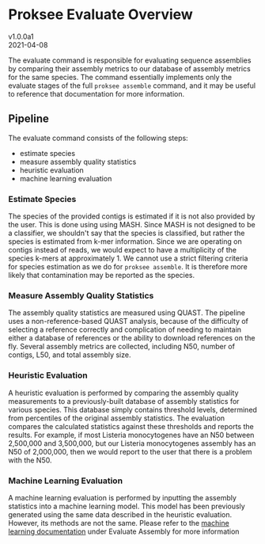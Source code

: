 # Proksee Evaluate Overview

v1.0.0a1  
2021-04-08

The evaluate command is responsible for evaluating sequence assemblies by comparing their assembly metrics to our database of assembly metrics for the same species. The command essentially implements only the evaluate stages of the full `proksee assemble` command, and it may be useful to reference that documentation for more information.

## Pipeline

The evaluate command consists of the following steps:

- estimate species
- measure assembly quality statistics
- heuristic evaluation
- machine learning evaluation

### Estimate Species

The species of the provided contigs is estimated if it is not also provided by the user. This is done using using MASH. Since MASH is not designed to be a classifier, we shouldn't say that the species is classified, but rather the species is estimated from k-mer information. Since we are operating on contigs instead of reads, we would expect to have a multiplicity of the species k-mers at approximately 1. We cannot use a strict filtering criteria for species estimation as we do for `proksee assemble`. It is therefore more likely that contamination may be reported as the species.

### Measure Assembly Quality Statistics

The assembly quality statistics are measured using QUAST. The pipeline uses a non-reference-based QUAST analysis, because of the difficulty of selecting a reference correctly and complication of needing to maintain either a database of references or the ability to download references on the fly. Several assembly metrics are collected, including N50, number of contigs, L50, and total assembly size.

### Heuristic Evaluation

A heuristic evaluation is performed by comparing the assembly quality measurements to a previously-built database of assembly statistics for various species. This database simply contains threshold levels, determined from percentiles of the original assembly statistics. The evaluation compares the calculated statistics against these thresholds and reports the results. For example, if most Listeria monocytogenes have an N50 between 2,500,000 and 3,500,000, but our Listeria monocytogenes assembly has an N50 of 2,000,000, then we would report to the user that there is a problem with the N50.

### Machine Learning Evaluation

A machine learning evaluation is performed by inputting the assembly statistics into a machine learning model. This model has been previously generated using the same data described in the heuristic evaluation. However, its methods are not the same. Please refer to the [machine learning documentation](../assemble/assemble.md) under Evaluate Assembly for more information
